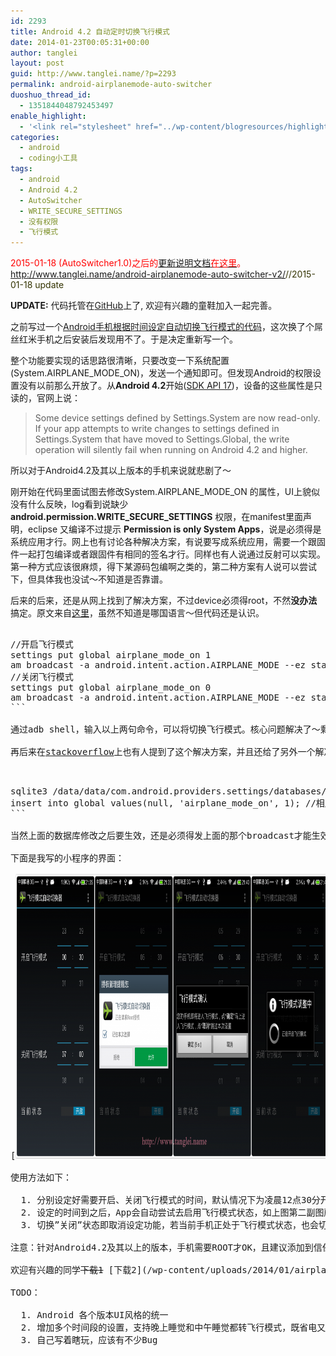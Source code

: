 ```yaml
---
id: 2293
title: Android 4.2 自动定时切换飞行模式
date: 2014-01-23T00:05:31+00:00
author: tanglei
layout: post
guid: http://www.tanglei.name/?p=2293
permalink: android-airplanemode-auto-switcher
duoshuo_thread_id:
  - 1351844048792453497
enable_highlight:
  - '<link rel="stylesheet" href="../wp-content/blogresources/highlightconfig/highlight.default.min.css"><script src="../wp-content/blogresources/highlightconfig/jquery-2.1.4.min.js"></script><script src="../wp-content/blogresources/highlightconfig/enable_highlight.js"></script>'
categories:
  - android
  - coding小工具
tags:
  - android
  - Android 4.2
  - AutoSwitcher
  - WRITE_SECURE_SETTINGS
  - 没有权限
  - 飞行模式
---
```

<span style="color: #ff0000;">2015-01-18 (AutoSwitcher1.0)之后的<a href="http://www.tanglei.name/android-airplanemode-auto-switcher-v2/">更新说明文档<span style="color: #ff0000;">在这里</span></a>。<a href="http://www.tanglei.name/android-airplanemode-auto-switcher-v2/"><span style="color: #000000;">http://www.tanglei.name/android-airplanemode-auto-switcher-v2/</span></a><span style="color: #333300;">//2015-01-18 update</span></span>

**UPDATE:** 代码托管在[GitHub](https://github.com/tl3shi/AirPlanModeSwitcher)上了, 欢迎有兴趣的童鞋加入一起完善。
  
之前写过一个[Android手机根据时间设定自动切换飞行模式的代码](http://www.tanglei.name/android-switch-airplanemode-3/)，这次换了个屌丝红米手机之后安装后发现用不了。于是决定重新写一个。

整个功能要实现的话思路很清晰，只要改变一下系统配置(System.AIRPLANE\_MODE\_ON)，发送一个通知即可。但发现Android的权限设置没有以前那么开放了。从**Android 4.2**开始([SDK API 17](http://developer.android.com/about/versions/android-4.2.html))，设备的这些属性是只读的，官网上说：

> Some device settings defined by Settings.System are now read-only. If your app attempts to write changes to settings defined in Settings.System that have moved to Settings.Global, the write operation will silently fail when running on Android 4.2 and higher.

所以对于Android4.2及其以上版本的手机来说就悲剧了～

刚开始在代码里面试图去修改System.AIRPLANE\_MODE\_ON 的属性，UI上貌似没有什么反映，log看到说缺少**android.permission.WRITE\_SECURE\_SETTINGS** 权限，在manifest里面声明，eclipse 又编译不过提示 **Permission is only System Apps**，说是必须得是系统应用才行。网上也有讨论各种解决方案，有说要写成系统应用，需要一个跟固件一起打包编译或者跟固件有相同的签名才行。同样也有人说通过反射可以实现。第一种方式应该很麻烦，得下某源码包编啊之类的，第二种方案有人说可以尝试下，但具体我也没试～不知道是否靠谱。

后来的后来，还是从网上找到了解决方案，不过device必须得root，不然**没办法**搞定。原文来自<a href="http://zipta.ru/2012/11/borba-s-android-4-2/" target="_blank">这里</a>，虽然不知道是哪国语言～但代码还是认识。

<pre><cc>
//开启飞行模式
settings put global airplane_mode_on 1
am broadcast -a android.intent.action.AIRPLANE_MODE --ez state true
//关闭飞行模式
settings put global airplane_mode_on 0
am broadcast -a android.intent.action.AIRPLANE_MODE --ez state false
```

通过adb shell，输入以上两句命令，可以将切换飞行模式。核心问题解决了～剩下的就是需要通过Java代码去调用shell命令，这个不难～不过得注意需要通过root去调用，另外得防止程序卡死～

再后来在<a href="http://stackoverflow.com/questions/15861046/how-to-toggle-airplane-mode-on-android-4-2-using-root" target="_blank">stackoverflow</a>上也有人提到了这个解决方案，并且还给了另外一个解决方案，即通过sqlite去**直接**改变Android的系统配置。数据库位置在/data/data/com.android.providers.settings/databases/settings.db

<pre><cc>
sqlite3 /data/data/com.android.providers.settings/databases/settings.db
insert into global values(null, 'airplane_mode_on', 1); //相应的插入0值，即是取消飞行模式
```

当然上面的数据库修改之后要生效，还是必须得发上面的那个broadcast才能生效。

下面是我写的小程序的界面：

[<img class="size-large wp-image-2294" title="Android 自动定时切换飞行模式-android-airplanemode-auto-switcher" src="/wp-content/uploads/2014/01/android-airplanemode-auto-switcher-1024x456.png" alt="android自动切换飞行模式" width="1024" height="456" />](/wp-content/uploads/2014/01/android-airplanemode-auto-switcher.png)

使用方法如下：

  1. 分别设定好需要开启、关闭飞行模式的时间，默认情况下为凌晨12点30分开启飞行模式，早上7点关闭飞行模式。然后打开当前状态的按钮即可，打开后会提示下次切换飞行模式的时间。
  2. 设定的时间到之后，App会自动尝试去启用飞行模式状态，如上图第二副图所示，当然得允许了(最好添加到信任程序列表，不然每次弹框)。另外，设定的时间到之后，有可能你还正在使用手机而不想马上切换飞行模式，App会给你5s的时间考虑，5秒之后你没有操作，app就会自动启用飞行模式了。当然你取消之后，这次就不会切换了，不过当你通过按手机返回键(Home键不会)或者杀掉这个进程再重新启动这个App的时候，会根据时间设定满足规则则自动切换。
  3. 切换&#8221;关闭&#8221;状态即取消设定功能，若当前手机正处于飞行模式状态，也会切换为正常状态。

注意：针对Android4.2及其以上的版本，手机需要ROOT才OK，且建议添加到信任程序列表。4.2之前的版本是木有问题的。

欢迎有兴趣的同学<del datetime="2014-01-27T08:22:26+00:00">下载1</del> [下载2](/wp-content/uploads/2014/01/airplanemode_auto_switcher.apk_v0.2.zip)试用，有建议/意见欢迎留言反馈～

TODO：

  1. Android 各个版本UI风格的统一
  2. 增加多个时间段的设置，支持晚上睡觉和中午睡觉都转飞行模式，既省电又防打扰
  3. 自己写着瞎玩，应该有不少Bug
